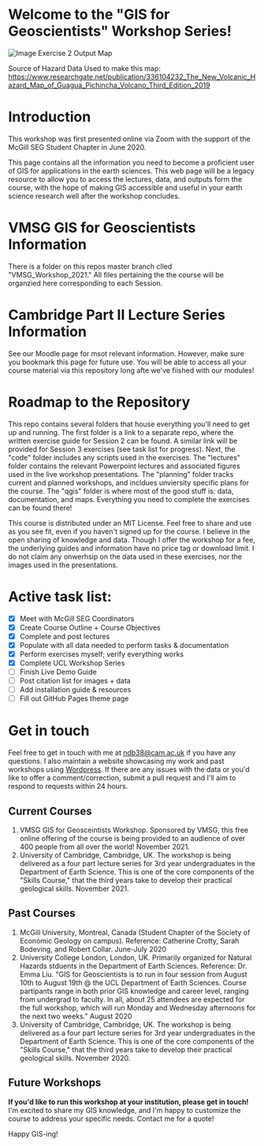 # Welcome to the "GIS for Geoscientists" Workshop Series! 

![Image Exercise 2 Output Map](https://github.com/ndb38/gis-for-geoscientists/blob/master/qgis/Outputs/Figure1_HazardMap_GP.png)

Source of Hazard Data Used to make this map: https://www.researchgate.net/publication/336104232_The_New_Volcanic_Hazard_Map_of_Guagua_Pichincha_Volcano_Third_Edition_2019

# Introduction

This workshop was first presented online via Zoom with the support of the McGill SEG Student Chapter in June 2020. 

This page contains all the information you need to become a proficient user of GIS for applications in the earth sciences. This web page will be a legacy resource to allow you to access the lectures, data, and outputs form the course, with the hope of making GIS accessible and useful in your earth science research well after the workshop concludes. 

# VMSG GIS for Geoscientists Information

There is a folder on this repos master branch clled "VMSG_Workshop_2021." All files pertaining the the course will be organzied here corresponding to each Session. 


# Cambridge Part II Lecture Series Information

See our Moodle page for msot relevant information. However, make sure you bookmark this page for future use. You will be able to access all your course material via this repository long afte we've fiished with our modules!

# Roadmap to the Repository

This repo contains several folders that house everything you'll need to get up and running. The first folder is a link to a separate repo, where the written exercise guide for Session 2 can be found. A similar link will be provided for Session 3 exercises (see task list for progress). Next, the "code" folder includes any scripts used in the exercises. The "lectures" folder contains the relevant Powerpoint lectures and associated figures used in the live workshop presentations. The "planning" folder tracks current and planned workshops, and incldues unviersity specific plans for the course. The "qgis" folder is where most of the good stuff is: data, documentation, and maps. Everything you need to complete the exercises can be found there!

This course is distributed under an MIT License. Feel free to share and use as you see fit, even if you haven't signed up for the course. I believe in the open sharing of knowledge and data. Though I offer the workshop for a fee, the underlying guides and information have no price tag or download limit. I do not claim any onwerhsip on the data used in these exercises, nor the images used in the presentations.

# Active task list:

- [x] Meet with McGill SEG Coordinators
- [x] Create Course Outline + Course Objectives
- [x] Complete and post lectures
- [x] Populate with all data needed to perform tasks & documentation
- [x] Perform exercises myself; verify everything works
- [x] Complete UCL Workshop Series
- [ ] Finish Live Demo Guide
- [ ] Post citation list for images + data
- [ ] Add installation guide & resources
- [ ] Fill out GitHub Pages theme page

# Get in touch

Feel free to get in touch with me at ndb38@cam.ac.uk if you have any questions. I also maintain a website showcasing my work and past workshops using [Wordpress](https://volcannick.com). If there are any issues with the data or you'd like to offer a comment/correction, submit a pull request and I'll aim to respond to requests within 24 hours.

## Current Courses

1. VMSG GIS for Geosceintists Workshop. Sponsored by VMSG, this free online offering of the course is being provided to an audience of over 400 people from all over the world! November 2021. 
2. University of Cambridge, Cambridge, UK. The workshop is being delivered as a four part lecture series for 3rd year undergraduates in the Department of Earth Science. This is one of the core components of the "Skills Course," that the third years take to develop their practical geological skills. November 2021.

## Past Courses

1. McGill University, Montreal, Canada (Student Chapter of the Society of Economic Geology on campus). Reference: Catherine Crotty, Sarah Bodeving, and Robert Collar. June-July 2020
2. University College London, London, UK. Primarily organized for Natural Hazards stduents in the Department of Earth Sciences. Reference: Dr. Emma Liu.
"GIS for Geoscientists is to run in four session from August 10th to August 19th @ the UCL Department of Earth Sciences. Course partipants range in both prior GIS knowledge and career level, ranging from undergrad to faculty. In all, about 25 attendees are expected for the full workshop, which will run Monday and Wednesday afternoons for the next two weeks." August 2020
3. University of Cambridge, Cambridge, UK. The workshop is being delivered as a four part lecture series for 3rd year undergraduates in the Department of Earth Science. This is one of the core components of the "Skills Course," that the third years take to develop their practical geological skills. November 2020.

## Future Workshops

**If you'd like to run this workshop at your institution, please get in touch!** I'm excited to share my GIS knowledge, and I'm happy to customize the course to address your specific needs. Contact me for a quote!

Happy GIS-ing!
